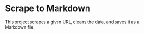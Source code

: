 # Scrape to Markdown
This project scrapes a given URL, cleans the data, and saves it as a Markdown file.
